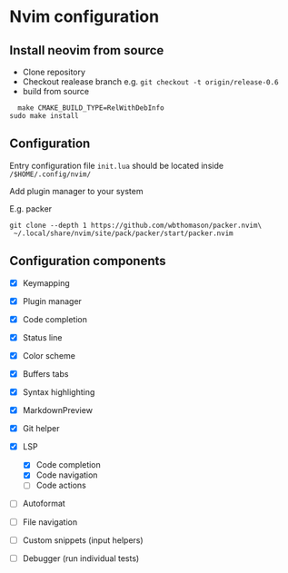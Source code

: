 # Nvim configuration

## Install neovim from source

* Clone repository
* Checkout realease branch e.g. `git checkout -t origin/release-0.6`
* build from source
```
  make CMAKE_BUILD_TYPE=RelWithDebInfo
sudo make install
```

## Configuration
Entry configuration file `init.lua` should be located inside `/$HOME/.config/nvim/`

Add plugin manager to your system

E.g. packer
```
git clone --depth 1 https://github.com/wbthomason/packer.nvim\
 ~/.local/share/nvim/site/pack/packer/start/packer.nvim
```

## Configuration components

* [x] Keymapping
* [x] Plugin manager
* [x] Code completion
* [x] Status line
* [x] Color scheme
* [x] Buffers tabs
* [x] Syntax highlighting
* [x] MarkdownPreview
* [x] Git helper
* [x] LSP
  * [x] Code completion
  * [x] Code navigation
  * [ ] Code actions

* [ ] Autoformat
* [ ] File navigation

* [ ] Custom snippets (input helpers)
* [ ] Debugger (run individual tests)
